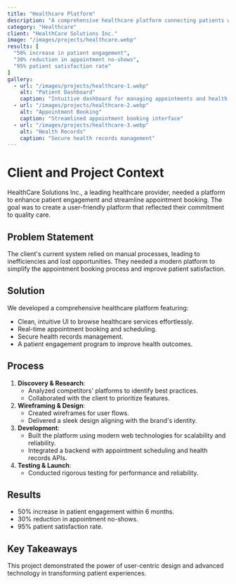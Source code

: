 ```yaml
---
title: "Healthcare Platform"
description: "A comprehensive healthcare platform connecting patients with healthcare providers"
category: "Healthcare"
client: "HealthCare Solutions Inc."
image: "/images/projects/healthcare.webp"
results: [
  "50% increase in patient engagement",
  "30% reduction in appointment no-shows",
  "95% patient satisfaction rate"
]
gallery:
  - url: "/images/projects/healthcare-1.webp"
    alt: "Patient Dashboard"
    caption: "Intuitive dashboard for managing appointments and health records"
  - url: "/images/projects/healthcare-2.webp"
    alt: "Appointment Booking"
    caption: "Streamlined appointment booking interface"
  - url: "/images/projects/healthcare-3.webp"
    alt: "Health Records"
    caption: "Secure health records management"
---
```


# Client and Project Context

HealthCare Solutions Inc., a leading healthcare provider, needed a platform to enhance patient engagement and streamline appointment booking. The goal was to create a user-friendly platform that reflected their commitment to quality care.

## Problem Statement

The client's current system relied on manual processes, leading to inefficiencies and lost opportunities. They needed a modern platform to simplify the appointment booking process and improve patient satisfaction.

## Solution

We developed a comprehensive healthcare platform featuring:

- Clean, intuitive UI to browse healthcare services effortlessly.
- Real-time appointment booking and scheduling.
- Secure health records management.
- A patient engagement program to improve health outcomes.

## Process

1. **Discovery & Research**:
   - Analyzed competitors' platforms to identify best practices.
   - Collaborated with the client to prioritize features.
2. **Wireframing & Design**:
   - Created wireframes for user flows.
   - Delivered a sleek design aligning with the brand's identity.
3. **Development**:
   - Built the platform using modern web technologies for scalability and reliability.
   - Integrated a backend with appointment scheduling and health records APIs.
4. **Testing & Launch**:
   - Conducted rigorous testing for performance and reliability.

## Results

- 50% increase in patient engagement within 6 months.
- 30% reduction in appointment no-shows.
- 95% patient satisfaction rate.

## Key Takeaways

This project demonstrated the power of user-centric design and advanced technology in transforming patient experiences.
